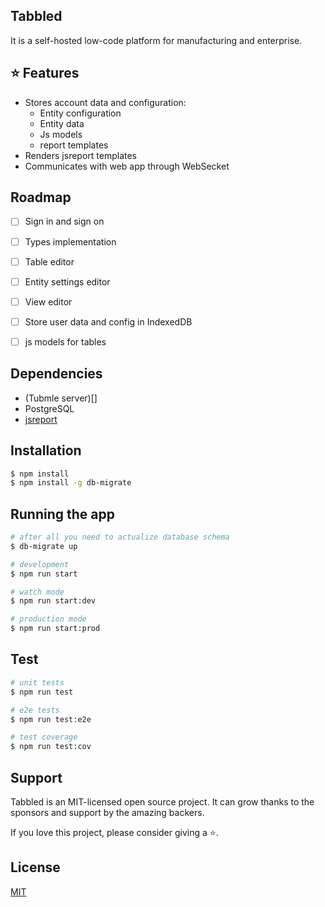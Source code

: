 ## Tabbled

It is a self-hosted low-code platform for manufacturing and enterprise.

## ⭐ Features

* Stores account data and configuration:
    * Entity configuration
    * Entity data
    * Js models
    * report templates
* Renders jsreport templates
* Communicates with web app through WebSecket

## Roadmap

- [ ] Sign in and sign on
- [ ] Types implementation
- [ ] Table editor
- [ ] Entity settings editor
- [ ] View editor
- [ ] Store user data and config in IndexedDB
- [ ] js models for tables


## Dependencies

* (Tubmle server)[]
* PostgreSQL
* [jsreport](https://jsreport.net/)

## Installation

```bash
$ npm install
$ npm install -g db-migrate 
```

## Running the app

```bash
# after all you need to actualize database schema
$ db-migrate up

# development
$ npm run start

# watch mode
$ npm run start:dev

# production mode
$ npm run start:prod
```

## Test

```bash
# unit tests
$ npm run test

# e2e tests
$ npm run test:e2e

# test coverage
$ npm run test:cov
```

## Support

Tabbled is an MIT-licensed open source project. It can grow thanks to the sponsors and support by the amazing backers.

If you love this project, please consider giving a ⭐.

## License

[MIT](https://github.com/tabbled/tabbled/LICENSE)

